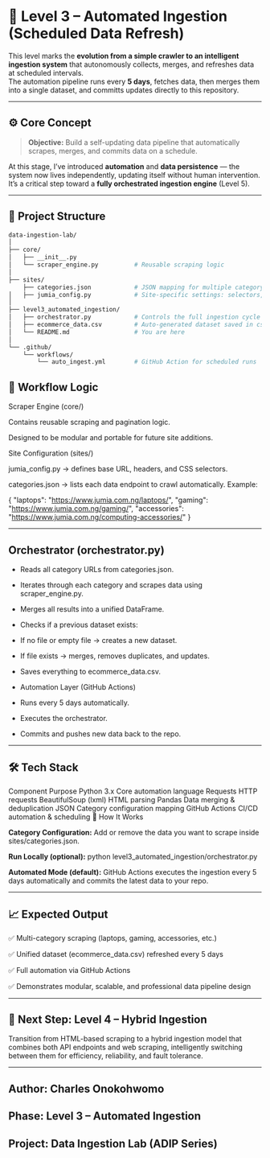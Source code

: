 
# 🧠 Level 3 – Automated Ingestion (Scheduled Data Refresh)

This level marks the **evolution from a simple crawler to an intelligent ingestion system** that autonomously collects, merges, and refreshes data at scheduled intervals.  
The automation pipeline runs every **5 days**, fetches data, then merges them into a single dataset, and committs updates directly to this repository.

---

## ⚙️ Core Concept

> **Objective:** Build a self-updating data pipeline that automatically scrapes, merges, and commits data on a schedule.

At this stage, I’ve introduced **automation** and **data persistence** — the system now lives independently, updating itself without human intervention.  
It’s a critical step toward a **fully orchestrated ingestion engine** (Level 5).

---

## 🧩 Project Structure

```bash
data-ingestion-lab/
│
├── core/
│   ├── __init__.py
│   └── scraper_engine.py          # Reusable scraping logic
│
├── sites/
    ├── categories.json            # JSON mapping for multiple category URLs
│   ├── jumia_config.py            # Site-specific settings: selectors, headers, base URL
│
├── level3_automated_ingestion/
│   ├── orchestrator.py            # Controls the full ingestion cycle
│   ├── ecommerce_data.csv         # Auto-generated dataset saved in csv format (merged results)
│   └── README.md                  # You are here
│
└── .github/
    └── workflows/
        └── auto_ingest.yml        # GitHub Action for scheduled runs

```

## 🧠 Workflow Logic

Scraper Engine (core/)

Contains reusable scraping and pagination logic.

Designed to be modular and portable for future site additions.

Site Configuration (sites/)

jumia_config.py → defines base URL, headers, and CSS selectors.

categories.json → lists each data endpoint to crawl automatically.
Example:

{
  "laptops": "https://www.jumia.com.ng/laptops/",
  "gaming": "https://www.jumia.com.ng/gaming/",
  "accessories": "https://www.jumia.com.ng/computing-accessories/"
}

---

## Orchestrator (orchestrator.py)

- Reads all category URLs from categories.json.

- Iterates through each category and scrapes data using scraper_engine.py.

- Merges all results into a unified DataFrame.

- Checks if a previous dataset exists:

- If no file or empty file → creates a new dataset.

- If file exists → merges, removes duplicates, and updates.

- Saves everything to ecommerce_data.csv.

- Automation Layer (GitHub Actions)

- Runs every 5 days automatically.

- Executes the orchestrator.

- Commits and pushes new data back to the repo.

-------------
## 🛠️ Tech Stack
Component	Purpose
Python 3.x	Core automation language
Requests	HTTP requests
BeautifulSoup (lxml)	HTML parsing
Pandas	Data merging & deduplication
JSON	Category configuration mapping
GitHub Actions	CI/CD automation & scheduling
🚀 How It Works

**Category Configuration:**
Add or remove the data you want to scrape inside sites/categories.json.

**Run Locally (optional):** 
python level3_automated_ingestion/orchestrator.py
 
**Automated Mode (default):**
GitHub Actions executes the ingestion every 5 days automatically and commits the latest data to your repo.

--------------

## 📈 Expected Output

✅ Multi-category scraping (laptops, gaming, accessories, etc.)

✅ Unified dataset (ecommerce_data.csv) refreshed every 5 days

✅ Full automation via GitHub Actions

✅ Demonstrates modular, scalable, and professional data pipeline design

-------------

## 🧭 Next Step: Level 4 – Hybrid Ingestion

Transition from HTML-based scraping to a hybrid ingestion model that combines both API endpoints and web scraping, intelligently switching between them for efficiency, reliability, and fault tolerance.

---------

## Author: Charles Onokohwomo 
## Phase: Level 3 – Automated Ingestion 
## Project: Data Ingestion Lab (ADIP Series) 
